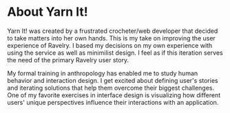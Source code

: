 # About Yarn It!

Yarn It! was created by a frustrated crocheter/web developer that decided to take matters into her own hands. This is my take on improving the user experience of Ravelry. I based my decisions on my own experience with using the service as well as minimilist design. I feel as if this iteration serves the need of the primary Ravelry user story.

My formal training in anthropology has enabled me to study human behavior and interaction design. I get excited about defining user's stories and iterating solutions that help them overcome their biggest challenges. One of my favorite exercises in interface design is visualizing how different users' unique perspectives influence their interactions with an application.
